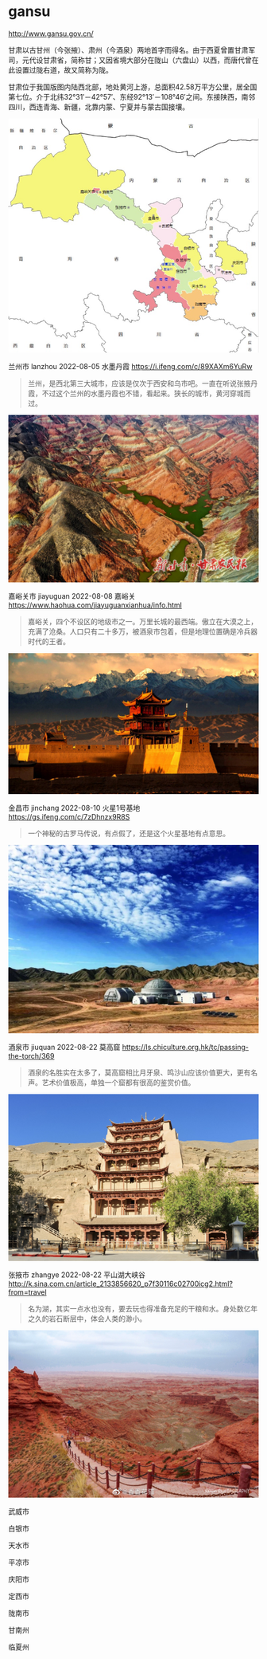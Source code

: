 # gansu

http://www.gansu.gov.cn/

甘肃以古甘州（今张掖）、肃州（今酒泉）两地首字而得名。由于西夏曾置甘肃军司，元代设甘肃省，简称甘；又因省境大部分在陇山（六盘山）以西，而唐代曾在此设置过陇右道，故又简称为陇。

甘肃位于我国版图内陆西北部，地处黄河上游，总面积42.58万平方公里，居全国第七位。介于北纬32°31′－42°57′、东经92°13′－108°46′之间。东接陕西，南邻四川，西连青海、新疆，北靠内蒙、宁夏并与蒙古国接壤。

![甘肃](gansu.jpeg)

兰州市 lanzhou 2022-08-05 水墨丹霞 https://i.ifeng.com/c/89XAXm6YuRw

> 兰州，是西北第三大城市，应该是仅次于西安和乌市吧。一直在听说张掖丹霞，不过这个兰州的水墨丹霞也不错，看起来。狭长的城市，黄河穿城而过。

![兰州](lanzhou.jpeg)

嘉峪关市 jiayuguan 2022-08-08 嘉峪关 https://www.haohua.com/jiayuguanxianhua/info.html

> 嘉峪关，四个不设区的地级市之一。万里长城的最西端。傲立在大漠之上，充满了沧桑。人口只有二十多万，被酒泉市包着，但是地理位置确是冷兵器时代的王者。

![嘉峪关](jiayuguan.jpeg)

金昌市 jinchang 2022-08-10 火星1号基地 https://gs.ifeng.com/c/7zDhnzx9R8S

> 一个神秘的古罗马传说，有点假了，还是这个火星基地有点意思。

![金昌](jinchang.jpeg)

酒泉市 jiuquan 2022-08-22 莫高窟 https://ls.chiculture.org.hk/tc/passing-the-torch/369

> 酒泉的名胜实在太多了，莫高窟相比月牙泉、鸣沙山应该价值更大，更有名声。艺术价值极高，单独一个窟都有很高的鉴赏价值。

![酒泉](jiuquan.jpeg)

张掖市 zhangye 2022-08-22 平山湖大峡谷 http://k.sina.com.cn/article_2133856620_p7f30116c02700icg2.html?from=travel

> 名为湖，其实一点水也没有，要去玩也得准备充足的干粮和水。身处数亿年之久的岩石断层中，体会人类的渺小。

![张掖](zhangye.jpeg)

武威市

白银市

天水市

平凉市

庆阳市

定西市

陇南市

甘南州

临夏州